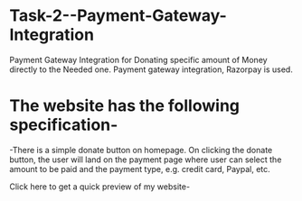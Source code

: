 # Task-2--Payment-Gateway-Integration
Payment Gateway Integration for Donating specific amount of Money directly to the Needed one. Payment gateway integration, Razorpay is used.

# The website has the following specification-
-There is a simple donate button on homepage. On clicking
the donate button, the user will land on the payment page where
user can select the amount to be paid and the payment type, e.g.
credit card, Paypal, etc.

Click here to get a quick preview of my website-


